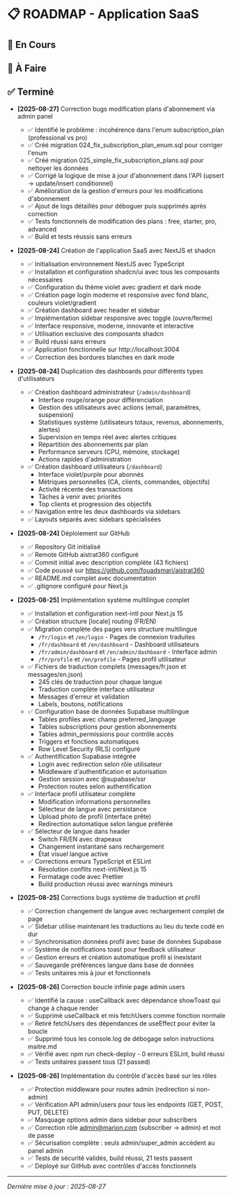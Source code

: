 # 📋 ROADMAP - Application SaaS

## 🚀 En Cours

## 📝 À Faire

## ✅ Terminé

- **[2025-08-27]** Correction bugs modification plans d'abonnement via admin panel
  - ✅ Identifié le problème : incohérence dans l'enum subscription_plan (professional vs pro)
  - ✅ Créé migration 024_fix_subscription_plan_enum.sql pour corriger l'enum
  - ✅ Créé migration 025_simple_fix_subscription_plans.sql pour nettoyer les données
  - ✅ Corrigé la logique de mise à jour d'abonnement dans l'API (upsert -> update/insert conditionnel)
  - ✅ Amélioration de la gestion d'erreurs pour les modifications d'abonnement
  - ✅ Ajout de logs détaillés pour déboguer puis supprimés après correction
  - ✅ Tests fonctionnels de modification des plans : free, starter, pro, advanced
  - ✅ Build et tests réussis sans erreurs

- **[2025-08-24]** Création de l'application SaaS avec NextJS et shadcn
  - ✅ Initialisation environnement NextJS avec TypeScript
  - ✅ Installation et configuration shadcn/ui avec tous les composants nécessaires
  - ✅ Configuration du thème violet avec gradient et dark mode
  - ✅ Création page login moderne et responsive avec fond blanc, couleurs violet/gradient
  - ✅ Création dashboard avec header et sidebar
  - ✅ Implémentation sidebar responsive avec toggle (ouvre/ferme)
  - ✅ Interface responsive, moderne, innovante et interactive
  - ✅ Utilisation exclusive des composants shadcn
  - ✅ Build réussi sans erreurs
  - ✅ Application fonctionnelle sur http://localhost:3004
  - ✅ Correction des bordures blanches en dark mode

- **[2025-08-24]** Duplication des dashboards pour différents types d'utilisateurs
  - ✅ Création dashboard administrateur (`/admin/dashboard`)
    - Interface rouge/orange pour différenciation
    - Gestion des utilisateurs avec actions (email, paramètres, suspension)
    - Statistiques système (utilisateurs totaux, revenus, abonnements, alertes)
    - Supervision en temps réel avec alertes critiques
    - Répartition des abonnements par plan
    - Performance serveurs (CPU, mémoire, stockage)
    - Actions rapides d'administration
  - ✅ Création dashboard utilisateurs (`/dashboard`)
    - Interface violet/purple pour abonnés
    - Métriques personnelles (CA, clients, commandes, objectifs)
    - Activité récente des transactions
    - Tâches à venir avec priorités
    - Top clients et progression des objectifs
  - ✅ Navigation entre les deux dashboards via sidebars
  - ✅ Layouts séparés avec sidebars spécialisées

- **[2025-08-24]** Déploiement sur GitHub
  - ✅ Repository Git initialisé
  - ✅ Remote GitHub aistrat360 configuré
  - ✅ Commit initial avec description complète (43 fichiers)
  - ✅ Code poussé sur https://github.com/fouadsmari/aistrat360
  - ✅ README.md complet avec documentation
  - ✅ .gitignore configuré pour Next.js

- **[2025-08-25]** Implémentation système multilingue complet
  - ✅ Installation et configuration next-intl pour Next.js 15
  - ✅ Création structure [locale] routing (FR/EN)
  - ✅ Migration complète des pages vers structure multilingue
    - `/fr/login` et `/en/login` - Pages de connexion traduites
    - `/fr/dashboard` et `/en/dashboard` - Dashboard utilisateurs
    - `/fr/admin/dashboard` et `/en/admin/dashboard` - Interface admin
    - `/fr/profile` et `/en/profile` - Pages profil utilisateur
  - ✅ Fichiers de traduction complets (messages/fr.json et messages/en.json)
    - 245 clés de traduction pour chaque langue
    - Traduction complète interface utilisateur
    - Messages d'erreur et validation
    - Labels, boutons, notifications
  - ✅ Configuration base de données Supabase multilingue
    - Tables profiles avec champ preferred_language
    - Tables subscriptions pour gestion abonnements
    - Tables admin_permissions pour contrôle accès
    - Triggers et fonctions automatiques
    - Row Level Security (RLS) configuré
  - ✅ Authentification Supabase intégrée
    - Login avec redirection selon rôle utilisateur
    - Middleware d'authentification et autorisation
    - Gestion session avec @supabase/ssr
    - Protection routes selon authentification
  - ✅ Interface profil utilisateur complète
    - Modification informations personnelles
    - Sélecteur de langue avec persistance
    - Upload photo de profil (interface prête)
    - Redirection automatique selon langue préférée
  - ✅ Sélecteur de langue dans header
    - Switch FR/EN avec drapeaux
    - Changement instantané sans rechargement
    - État visuel langue active
  - ✅ Corrections erreurs TypeScript et ESLint
    - Résolution conflits next-intl/Next.js 15
    - Formatage code avec Prettier
    - Build production réussi avec warnings mineurs

- **[2025-08-25]** Corrections bugs système de traduction et profil
  - ✅ Correction changement de langue avec rechargement complet de page
  - ✅ Sidebar utilise maintenant les traductions au lieu du texte codé en dur
  - ✅ Synchronisation données profil avec base de données Supabase
  - ✅ Système de notifications toast pour feedback utilisateur
  - ✅ Gestion erreurs et création automatique profil si inexistant
  - ✅ Sauvegarde préférences langue dans base de données
  - ✅ Tests unitaires mis à jour et fonctionnels

- **[2025-08-26]** Correction boucle infinie page admin users
  - ✅ Identifié la cause : useCallback avec dépendance showToast qui change à chaque render
  - ✅ Supprimé useCallback et mis fetchUsers comme fonction normale
  - ✅ Retiré fetchUsers des dépendances de useEffect pour éviter la boucle
  - ✅ Supprimé tous les console.log de débogage selon instructions maitre.md
  - ✅ Vérifié avec npm run check-deploy - 0 erreurs ESLint, build réussi
  - ✅ Tests unitaires passent tous (21 passed)

- **[2025-08-26]** Implémentation du contrôle d'accès basé sur les rôles
  - ✅ Protection middleware pour routes admin (redirection si non-admin)
  - ✅ Vérification API admin/users pour tous les endpoints (GET, POST, PUT, DELETE)
  - ✅ Masquage options admin dans sidebar pour subscribers
  - ✅ Correction rôle admin@marion.com (subscriber → admin) et mot de passe
  - ✅ Sécurisation complète : seuls admin/super_admin accèdent au panel admin
  - ✅ Tests de sécurité validés, build réussi, 21 tests passent
  - ✅ Déployé sur GitHub avec contrôles d'accès fonctionnels

---

_Dernière mise à jour : 2025-08-27_

